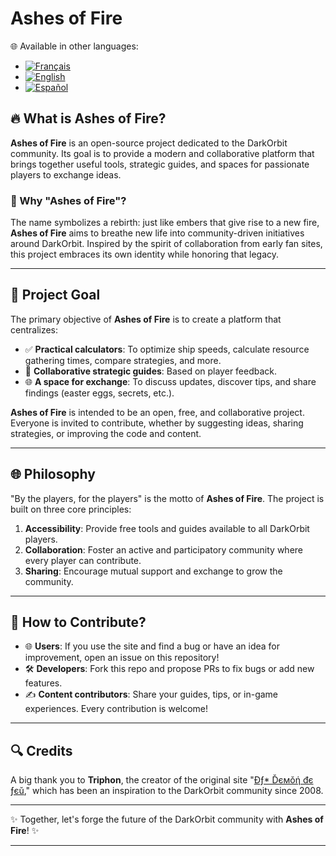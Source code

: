 # Ashes of Fire

🌐 Available in other languages:  
- [![Français](https://img.shields.io/badge/lang-fr-blue)](README-fr.md)
- [![English](https://img.shields.io/badge/lang-en-red)](README-en.md)
- [![Español](https://img.shields.io/badge/lang-es-yellow)](README-es.md)

## 🔥 What is **Ashes of Fire**?

**Ashes of Fire** is an open-source project dedicated to the DarkOrbit community. Its goal is to provide a modern and collaborative platform that brings together useful tools, strategic guides, and spaces for passionate players to exchange ideas.

### 🌟 Why "Ashes of Fire"?

The name symbolizes a rebirth: just like embers that give rise to a new fire, **Ashes of Fire** aims to breathe new life into community-driven initiatives around DarkOrbit. Inspired by the spirit of collaboration from early fan sites, this project embraces its own identity while honoring that legacy.

---

## 🚀 Project Goal

The primary objective of **Ashes of Fire** is to create a platform that centralizes:

- ✅ **Practical calculators**: To optimize ship speeds, calculate resource gathering times, compare strategies, and more.
- 🔎 **Collaborative strategic guides**: Based on player feedback.
- 🌐 **A space for exchange**: To discuss updates, discover tips, and share findings (easter eggs, secrets, etc.).

**Ashes of Fire** is intended to be an open, free, and collaborative project. Everyone is invited to contribute, whether by suggesting ideas, sharing strategies, or improving the code and content.

---

## 🌐 Philosophy

"By the players, for the players" is the motto of **Ashes of Fire**. The project is built on three core principles:

1. **Accessibility**: Provide free tools and guides available to all DarkOrbit players.
2. **Collaboration**: Foster an active and participatory community where every player can contribute.
3. **Sharing**: Encourage mutual support and exchange to grow the community.

---

## 🔧 How to Contribute?

- 🌐 **Users**: If you use the site and find a bug or have an idea for improvement, open an issue on this repository!
- 🛠️ **Developers**: Fork this repo and propose PRs to fix bugs or add new features.
- ✍️ **Content contributors**: Share your guides, tips, or in-game experiences. Every contribution is welcome!

---

## 🔍 Credits

A big thank you to **Triphon**, the creator of the original site "[Đƒ* Ďємǒή đє ƒєŭ](http://darkorbit.mavideotek.fr/)," which has been an inspiration to the DarkOrbit community since 2008.

---

✨ Together, let's forge the future of the DarkOrbit community with **Ashes of Fire**! ✨

---

